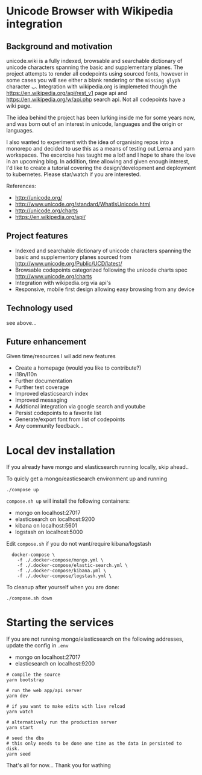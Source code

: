 # Unicode Browser with Wikipedia integration

## Background and motivation

unicode.wiki is a fully indexed, browsable and searchable dictionary of unicode characters spanning the basic and supplementary planes. The project attempts to render all codepoints using sourced fonts, however in some cases you will see either a blank rendering or the `missing glyph` character `𞸁`. Integration with wikipedia.org is implemeted though the https://en.wikipedia.org/api/rest_v1 page api and https://en.wikipedia.org/w/api.php search api. Not all codepoints have a wiki page.

The idea behind the project has been lurking inside me for some years now, and was born out of an interest in unicode, languages and the origin or languages.

I also wanted to experiment with the idea of organising repos into a monorepo and decided to use this as a means of testing out Lerna and yarn workspaces. The excercise has taught me a lot! and I hope to share the love in an upcoming blog. In addition, time allowing and given enough interest, I'd like to create a tutorial covering the design/development and deployment to kubernetes. Please star/watch if you are interested. 

References:

* http://unicode.org/
* http://www.unicode.org/standard/WhatIsUnicode.html
* http://unicode.org/charts
* https://en.wikipedia.org/api/


## Project features

* Indexed and searchable dictionary of unicode characters spanning the basic and supplementory planes sourced from http://www.unicode.org/Public/UCD/latest/
* Browsable codepoints categorized following the unicode charts spec http://www.unicode.org/charts
* Integration with wikipedia.org via api's
* Responsive, mobile first design allowing easy browsing from any device


## Technology used

see above...

## Future enhancement

Given time/resources I wil add new features

* Create a homepage (would you like to contribute?)
* i18n/l10n
* Further documentation
* Further test coverage
* Improved elasticsearch index
* Improved messaging
* Addtional integration via google search and youtube
* Persist codepoints to a favorite list
* Generate/export font from list of codepoints
* Any community feedback...

# Local dev installation

If you already have mongo and elasticsearch running locally, skip ahead..

To quicly get a mongo/easticsearch environment up and running

```
./compose up
```

`compose.sh up` will install the following containers:

* mongo on localhost:27017
* elasticsearch on localhost:9200
* kibana on localhost:5601
* logstash on localhost:5000

Edit `compose.sh` if you do not want/require kibana/logstash

```
  docker-compose \
    -f ./.docker-compose/mongo.yml \
    -f ./.docker-compose/elastic-search.yml \
    -f ./.docker-compose/kibana.yml \
    -f ./.docker-compose/logstash.yml \
```

To cleanup after yourself when you are done:

```
./compose.sh down
```

# Starting the services

If you are not running mongo/elasticsearch on the following addresses, update the config in `.env`

* mongo on localhost:27017
* elasticsearch on localhost:9200

```
# compile the source
yarn bootstrap

# run the web app/api server
yarn dev 

# if you want to make edits with live reload
yarn watch

# alternatively run the production server
yarn start 

# seed the dbs
# this only needs to be done one time as the data in persisted to disk.
yarn seed
```

That's all for now... Thank you for wathing

